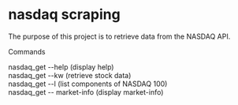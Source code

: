 # nasdaq scraping

The purpose of this project is to retrieve data from the NASDAQ API.

Commands

nasdaq_get --help (display help) <br>
nasdaq_get --kw <company name> (retrieve stock data) <br>
nasdaq_get --l (list components of NASDAQ 100) <br>
nasdaq_get -- market-info (display market-info) <br>
